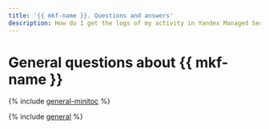```yaml
---
title: '{{ mkf-name }}. Questions and answers'
description: How do I get the logs of my activity in Yandex Managed Service for Apache Kafka? Find the answer to this and other questions in this article.
---
```


# General questions about {{ mkf-name }}

{% include [general-minitoc](../../_qa/managed-kafka/minitoc/general.md) %}

{% include [general](../../_qa/managed-kafka/general.md) %}
